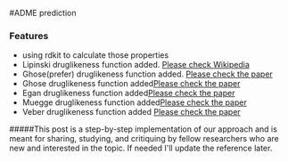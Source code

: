 #ADME prediction

### Features

- using rdkit to calculate those properties
- Lipinski druglikeness function added. [Please check Wikipedia](https://en.wikipedia.org/wiki/Lipinski%27s_rule_of_five)
- Ghose(prefer) druglikeness function added. [Please check the paper](https://github.com/santuchal/adme_predection/blob/master/ref/ghose1999.pdf)
- Ghose druglikeness function added[Please check the paper](https://github.com/santuchal/adme_predection/blob/master/ref/ghose1999.pdf)
- Egan druglikeness function added[Please check the paper](https://github.com/santuchal/adme_predection/blob/master/ref/egan2000.pdf)
- Muegge druglikeness function added[Please check the paper](https://github.com/santuchal/adme_predection/blob/master/ref/muegge2001.pdf)
- Veber druglikeness function added [Please check the paper](https://github.com/santuchal/adme_predection/blob/master/ref/veber2002.pdf)

#####This post is a step-by-step implementation of our approach and is meant for sharing, studying, and critiquing by fellow researchers who are new and interested in the topic. If needed I'll update the reference later. 